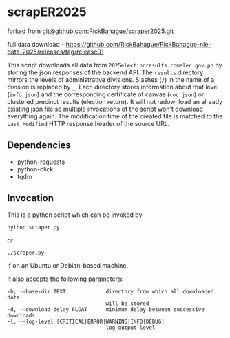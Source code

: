 # scrapER2025

forked from [git@github.com:RickBahague/scraper2025.git](https://github.com/ianalis/scraper2025)

full data download - https://github.com/RickBahague/RickBahague-nle-data-2025/releases/tag/release01

This script downloads all data from `2025electionresults.comelec.gov.ph` by storing the json responses of the backend API. The `results` directory mirrors the levels of administrative divisions. Slashes (`/`) in the name of a division is replaced by `_`. Each directory stores information about that level (`info.json`) and the corresponding certificate of canvas (`coc.json`) or clustered precinct results (election return). It will not redownload an already existing json file so multiple invocations of the script won't download everything again. The modification time of the created file is matched to the `Last Modified` HTTP response header of the source URL.

## Dependencies

* python-requests
* python-click
* tqdm
 
## Invocation

This is a python script which can be invoked by

    python scraper.py

or

    ./scraper.py

if on an Ubuntu or Debian-based machine.

It also accepts the following parameters:

    -b, --base-dir TEXT             directory from which all downloaded data
                                    will be stored
    -d, --download-delay FLOAT      minimum delay between successive downloads
    -l, --log-level [CRITICAL|ERROR|WARNING|INFO|DEBUG]
                                    log output level

